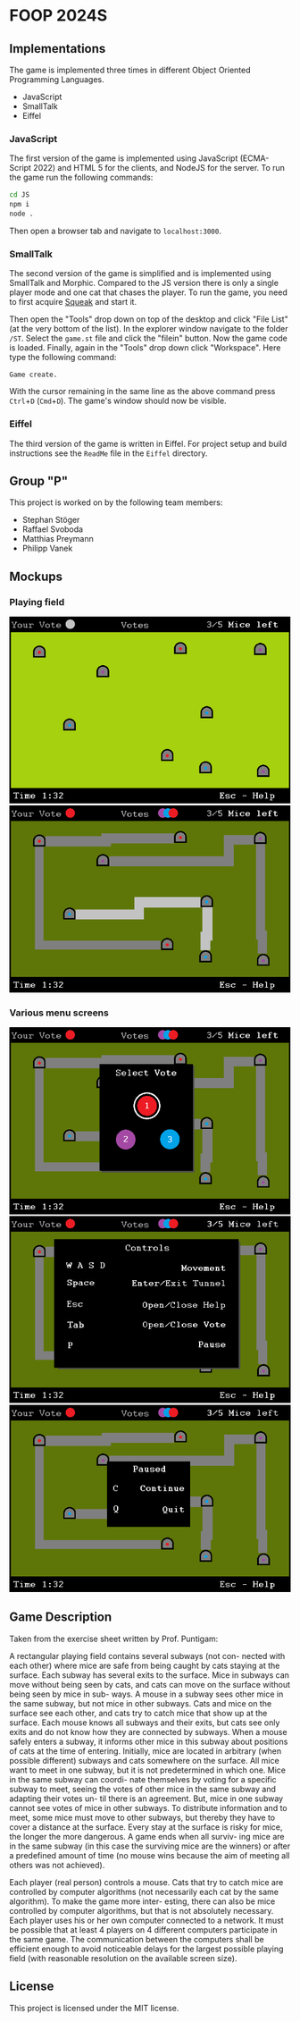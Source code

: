 
# FOOP 2024S

## Implementations
The game is implemented three times in different Object Oriented Programming Languages.

- JavaScript
- SmallTalk
- Eiffel

### JavaScript
The first version of the game is implemented using JavaScript (ECMA-Script 2022) and HTML 5
for the clients, and NodeJS for the server. To run the game run the following commands:

```bash
cd JS
npm i
node .
```

Then open a browser tab and navigate to `localhost:3000`.

### SmallTalk
The second version of the game is simplified and is implemented using SmallTalk and Morphic. 
Compared to the JS version there is only a single player mode and one cat that chases the
player. To run the game, you need to first acquire [Squeak](https://squeak.org/downloads/) and
start it.

Then open the "Tools" drop down on top of the desktop and click "File List" (at the very
bottom of the list). In the explorer window navigate to the folder `/ST`. Select the `game.st`
file and click the "filein" button. Now the game code is loaded. Finally, again in the "Tools"
drop down click "Workspace". Here type the following command:

```
Game create.
```

With the cursor remaining in the same line as the above command press `Ctrl`+`D` (`Cmd`+`D`).
The game's window should now be visible.


### Eiffel
The third version of the game is written in Eiffel. For project setup and build instructions see
the `ReadMe` file in the `Eiffel` directory.

## Group "P"
This project is worked on by the following team members:

- Stephan Stöger
- Raffael Svoboda
- Matthias Preymann
- Philipp Vanek
  
## Mockups

### Playing field
![Mockup of the playing field](./assets/playing-field.png)
![Mockup of the playing field when entering a subway tunnel](./assets/inside-tunnel.png)

### Various menu screens
![Mockup of the voting menu](./assets/menu-voting.png)
![Mockup of the controls menu](./assets/menu-controls.png)
![Mockup of the pause menu](./assets/menu-paused.png)

## Game Description
Taken from the exercise sheet written by Prof. Puntigam:

A rectangular playing field contains several subways (not con-
nected with each other) where mice are safe from being caught by
cats staying at the surface. Each subway has several exits to the
surface. Mice in subways can move without being seen by cats, and
cats can move on the surface without being seen by mice in sub-
ways. A mouse in a subway sees other mice in the same subway, but
not mice in other subways. Cats and mice on the surface see each
other, and cats try to catch mice that show up at the surface. Each
mouse knows all subways and their exits, but cats see only exits and
do not know how they are connected by subways. When a mouse
safely enters a subway, it informs other mice in this subway about
positions of cats at the time of entering. Initially, mice are located
in arbitrary (when possible different) subways and cats somewhere
on the surface. All mice want to meet in one subway, but it is not
predetermined in which one. Mice in the same subway can coordi-
nate themselves by voting for a specific subway to meet, seeing the
votes of other mice in the same subway and adapting their votes un-
til there is an agreement. But, mice in one subway cannot see votes
of mice in other subways. To distribute information and to meet,
some mice must move to other subways, but thereby they have to
cover a distance at the surface. Every stay at the surface is risky for
mice, the longer the more dangerous. A game ends when all surviv-
ing mice are in the same subway (in this case the surviving mice are
the winners) or after a predefined amount of time (no mouse wins
because the aim of meeting all others was not achieved).

Each player (real person) controls a mouse. Cats that try to
catch mice are controlled by computer algorithms (not necessarily
each cat by the same algorithm). To make the game more inter-
esting, there can also be mice controlled by computer algorithms,
but that is not absolutely necessary. Each player uses his or her own
computer connected to a network. It must be possible that at least 4
players on 4 different computers participate in the same game. The
communication between the computers shall be efficient enough to
avoid noticeable delays for the largest possible playing field (with
reasonable resolution on the available screen size).

## License
This project is licensed under the MIT license.
